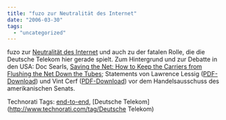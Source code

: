 ```yaml
---
title: "fuzo zur Neutralität des Internet"
date: "2006-03-30"
tags: 
  - "uncategorized"
---
```


fuzo zur [Neutralität des Internet](http://futurezone.orf.at/it/stories/99307/) und auch zu der fatalen Rolle, die die Deutsche Telekom hier gerade spielt. Zum Hintergrund und zur Debatte in den USA: Doc Searls, [Saving the Net: How to Keep the Carriers from Flushing the Net Down the Tubes](http://www.linuxjournal.com/article/8673); Statements von Lawrence Lessig ([PDF-Download](http://commerce.senate.gov/pdf/lessig-020706.pdf)) und Vint Cerf ([PDF-Download](http://commerce.senate.gov/pdf/cerf-020706.pdf)) vor dem Handelsausschuss des amerikanischen Senats.

Technorati Tags: [end-to-end](http://www.technorati.com/tag/end-to-end), [Deutsche Telekom](http://www.technorati.com/tag/Deutsche Telekom)
